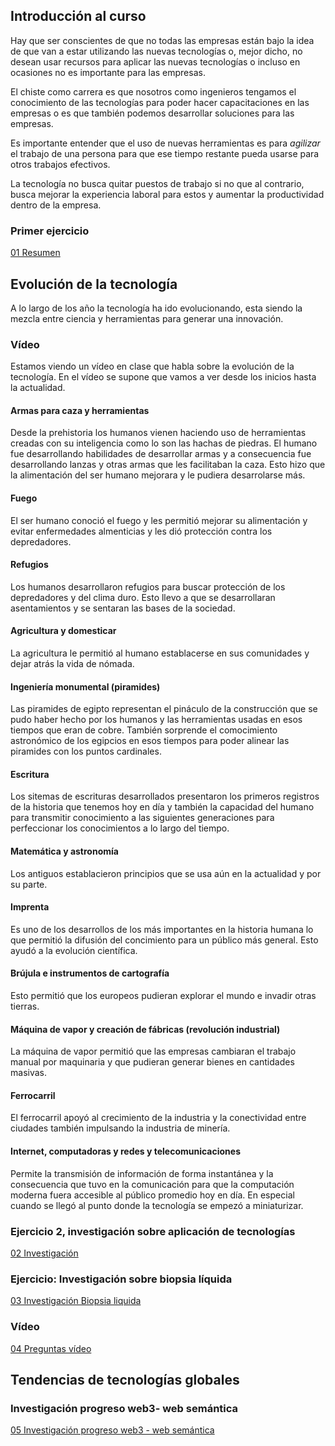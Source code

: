 ## Introducción al curso
Hay que ser conscientes de que no todas las empresas están bajo la idea de que van a estar utilizando las nuevas tecnologías o, mejor dicho, no desean usar recursos para aplicar las nuevas tecnologías o incluso en ocasiones no es importante para las empresas.

El chiste como carrera es que nosotros como ingenieros tengamos el conocimiento de las tecnologías para poder hacer capacitaciones en las empresas o es que también podemos desarrollar soluciones para las empresas.

Es importante entender que el uso de nuevas herramientas es para *agilizar* el trabajo de una persona para que ese tiempo restante pueda usarse para otros trabajos efectivos.

La tecnología no busca quitar puestos de trabajo si no que al contrario, busca mejorar la experiencia laboral para estos y aumentar la productividad dentro de la empresa.

### Primer ejercicio
[01 Resumen](Actividades/01%20Resumen.md)

## Evolución de la tecnología
A lo largo de los año la tecnología ha ido evolucionando, esta siendo la mezcla entre ciencia y herramientas para generar una innovación.

### Vídeo
Estamos viendo un vídeo en clase que habla sobre la evolución de la tecnología. En el vídeo se supone que vamos a ver desde los inicios hasta la actualidad.
#### Armas para caza y herramientas
Desde la prehistoria los humanos vienen haciendo uso de herramientas creadas con su inteligencia como lo son las hachas de piedras. El humano fue desarrollando habilidades de desarrollar armas y a consecuencia fue desarrollando lanzas y otras armas que les facilitaban la caza. Esto hizo que la alimentación del ser humano mejorara y le pudiera desarrolarse más.

#### Fuego
El ser humano conoció el fuego y les permitió mejorar su alimentación y evitar enfermedades almenticias y les dió protección contra los depredadores.

#### Refugios
Los humanos desarrollaron refugios para buscar protección de los depredadores y del clima duro. Esto llevo a que se desarrollaran asentamientos y se sentaran las bases de la sociedad.

#### Agricultura y domesticar
La agricultura le permitió al humano establacerse en sus comunidades y dejar atrás la vida de nómada.

#### Ingeniería monumental (piramides)
Las piramides de egipto representan el pináculo de la construcción que se pudo haber hecho por los humanos y las herramientas usadas en esos tiempos que eran de cobre. También sorprende el comocimiento astronómico de los egipcios en esos tiempos para poder alinear las piramides con los puntos cardinales.

#### Escritura
Los sitemas de escrituras desarrollados presentaron los primeros registros de la historia que tenemos hoy en día y también la capacidad del humano para transmitir conocimiento a las siguientes generaciones para perfeccionar los conocimientos a lo largo del tiempo.

#### Matemática y astronomía
Los antiguos establacieron principios que se usa aún en la actualidad y por su parte.

#### Imprenta
Es uno de los desarrollos de los más importantes en la historia humana lo que permitió la difusión del concimiento para un público más general. Esto ayudó a la evolución científica.

#### Brújula e instrumentos de cartografía
Esto permitió que los europeos pudieran explorar el mundo e invadir otras tierras.

#### Máquina de vapor y creación de fábricas (revolución industrial)
La máquina de vapor permitió que las empresas cambiaran el trabajo manual por maquinaria y que pudieran generar bienes en cantidades masivas.

#### Ferrocarril
El ferrocarril apoyó al crecimiento de la industria y la conectividad entre ciudades también impulsando la industria de minería.

#### Internet, computadoras y redes y telecomunicaciones
Permite la transmisión de información de forma instantánea y la consecuencia que tuvo en la comunicación para que la computación moderna fuera accesible al público promedio hoy en día. En especial cuando se llegó al punto donde la tecnología se empezó a miniaturizar.

### Ejercicio 2, investigación sobre aplicación de tecnologías
[02 Investigación](Actividades/02%20Investigación.md)

### Ejercicio: Investigación sobre biopsia líquida
[03 Investigación Biopsia liquida](Actividades/03%20Investigación%20Biopsia%20liquida.md)

### Vídeo
[04 Preguntas vídeo](Actividades/04%20Preguntas%20vídeo.md)

## Tendencias de tecnologías globales
### Investigación progreso web3- web semántica
[05 Investigación progreso web3 - web semántica](Actividades/05%20Investigación%20progreso%20web3%20-%20web%20semántica.md)

